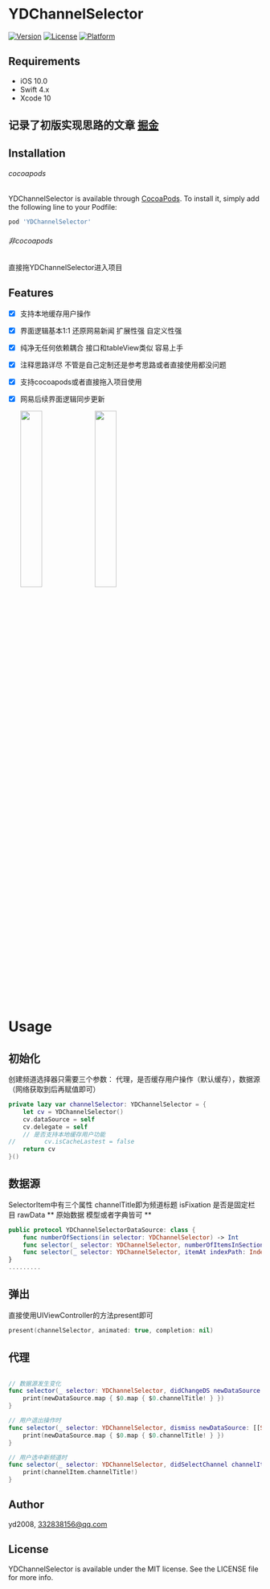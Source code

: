 # YDChannelSelector

[![Version](https://img.shields.io/cocoapods/v/YDChannelSelector.svg?style=flat)](https://cocoapods.org/pods/YDChannelSelector)
[![License](https://img.shields.io/cocoapods/l/YDChannelSelector.svg?style=flat)](https://cocoapods.org/pods/YDChannelSelector)
[![Platform](https://img.shields.io/cocoapods/p/YDChannelSelector.svg?style=flat)](https://cocoapods.org/pods/YDChannelSelector)


## Requirements
- iOS 10.0
- Swift 4.x
- Xcode 10


## 记录了初版实现思路的文章 [掘金](https://juejin.im/post/5bfb91dee51d4548657d0265)


## Installation

###### cocoapods
YDChannelSelector is available through [CocoaPods](https://cocoapods.org). To install
it, simply add the following line to your Podfile:

```ruby
pod 'YDChannelSelector'
```

###### 非cocoapods
直接拖YDChannelSelector进入项目


## Features
- [x] 支持本地缓存用户操作
- [x] 界面逻辑基本1:1 还原网易新闻 扩展性强 自定义性强
- [x] 纯净无任何依赖耦合 接口和tableView类似 容易上手
- [x] 注释思路详尽 不管是自己定制还是参考思路或者直接使用都没问题
- [x] 支持cocoapods或者直接拖入项目使用
- [x] 网易后续界面逻辑同步更新

    <div>
        <img src="https://github.com/yd2008/YDChannelSelector/blob/master/Assets/Screen_Shot1.png" width = "30%" div/>
        <img src="https://github.com/yd2008/YDChannelSelector/blob/master/Assets/Screen_Shot2.png" width = "30%" div/>
    </div>


# Usage

## 初始化 
创建频道选择器只需要三个参数： 代理，是否缓存用户操作（默认缓存），数据源（网络获取到后再赋值即可）
```swift
private lazy var channelSelector: YDChannelSelector = {
    let cv = YDChannelSelector()
    cv.dataSource = self
    cv.delegate = self
    // 是否支持本地缓存用户功能
//        cv.isCacheLastest = false
    return cv
}()
```

## 数据源
SelectorItem中有三个属性 channelTitle即为频道标题 isFixation 是否是固定栏目 rawData ** 原始数据 模型或者字典皆可 **
```swift
public protocol YDChannelSelectorDataSource: class {
    func numberOfSections(in selector: YDChannelSelector) -> Int
    func selector(_ selector: YDChannelSelector, numberOfItemsInSection section: Int) -> Int
    func selector(_ selector: YDChannelSelector, itemAt indexPath: IndexPath) -> SelectorItem
}
.........
```

## 弹出
直接使用UIViewController的方法present即可
```swift
present(channelSelector, animated: true, completion: nil)
```

## 代理
```swift

// 数据源发生变化
func selector(_ selector: YDChannelSelector, didChangeDS newDataSource: [[SelectorItem]]) {
    print(newDataSource.map { $0.map { $0.channelTitle! } })
}

// 用户退出操作时
func selector(_ selector: YDChannelSelector, dismiss newDataSource: [[SelectorItem]]) {
    print(newDataSource.map { $0.map { $0.channelTitle! } })
}

// 用户选中新频道时
func selector(_ selector: YDChannelSelector, didSelectChannel channelItem: SelectorItem) {
    print(channelItem.channelTitle!)
}

```


## Author

yd2008, 332838156@qq.com

## License

YDChannelSelector is available under the MIT license. See the LICENSE file for more info.
